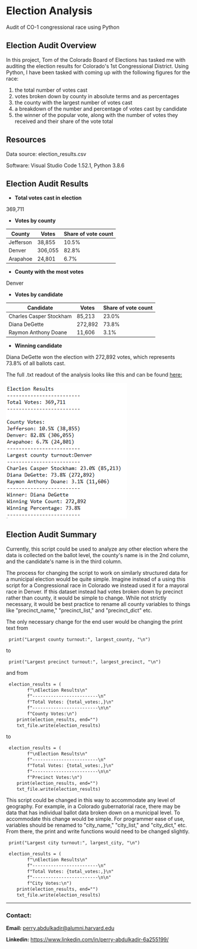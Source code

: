 # Election Analysis
Audit of CO-1 congressional race using Python

## Election Audit Overview
In this project, Tom of the Colorado Board of Elections has tasked me with auditing the election results for Colorado's 1st Congressional District. Using Python, I have been tasked with coming up with the following figures for the race: 
1) the total number of votes cast
2) votes broken down by county in absolute terms and as percentages
3) the county with the largest number of votes cast
4) a breakdown of the number and percentage of votes cast by candidate
5) the winner of the popular vote, along with the number of votes they received and their share of the vote total

## Resources
Data source: election_results.csv

Software: Visual Studio Code 1.52.1, Python 3.8.6

## Election Audit Results
* **Total votes cast in election**

369,711

* **Votes by county**

|County|Votes|Share of vote count|
|------|-----|-------------------|
|Jefferson|38,855|10.5%|
|Denver|306,055|82.8%|
|Arapahoe|24,801|6.7%|

* **County with the most votes**

Denver

* **Votes by candidate**

|Candidate|Votes|Share of vote count|
|---------|-----|-------------------|
|Charles Casper Stockham|85,213|23.0%|
|Diana DeGette|272,892|73.8%|
|Raymon Anthony Doane|11,606|3.1%|

* **Winning candidate**

Diana DeGette won the election with 272,892 votes, which represents 73.8% of all ballots cast. 

The full .txt readout of the analysis looks like this and can be found [here:](https://github.com/perryabdulkadir/Election-Analysis/blob/main/analysis/election_results.txt)

![election_results_printout](Resources/election_results_printout.PNG)


## Election Audit Summary

Currently, this script could be used to analyze any other election where the data is collected on the ballot level, the county's name is in the 2nd column, and the candidate's name is in the third column. 

The process for changing the script to work on similarly structured data for a municipal election would be quite simple. Imagine instead of a using this script for a Congressional race in Colorado we instead used it for a mayoral race in Denver. If this dataset instead had votes broken down by precinct rather than county, it would be simple to change. While not strictly necessary, it would be best practice to rename all county variables to things like "precinct_name," "precinct_list," and "precinct_dict" etc.

The only necessary change for the end user would be changing the print text from
```
 print("Largest county turnout:", largest_county, "\n")
 ```
 to
 
```
 print("Largest precinct turnout:", largest_precinct, "\n")
```
and from
```
 election_results = (
        f"\nElection Results\n"
        f"-------------------------\n"
        f"Total Votes: {total_votes:,}\n"
        f"-------------------------\n\n"
        f"County Votes:\n")
    print(election_results, end="")
    txt_file.write(election_results)
```
to
```
 election_results = (
        f"\nElection Results\n"
        f"-------------------------\n"
        f"Total Votes: {total_votes:,}\n"
        f"-------------------------\n\n"
        f"Precinct Votes:\n")
    print(election_results, end="")
    txt_file.write(election_results)
 ```
 
This script could be changed in this way to accommodate any level of geography. For example, in a Colorado gubernatorial race, there may be data that has individual ballot data broken down on a municipal level. To accommodate this change would be simple. For programmer ease of use, variables should be renamed to "city_name," "city_list," and "city_dict," etc. From there, the print and write functions would need to be changed slightly. 

```
 print("Largest city turnout:", largest_city, "\n")
```
```
 election_results = (
        f"\nElection Results\n"
        f"-------------------------\n"
        f"Total Votes: {total_votes:,}\n"
        f"-------------------------\n\n"
        f"City Votes:\n")
    print(election_results, end="")
    txt_file.write(election_results)
 ```

-----

### **Contact:**

**Email:** perry.abdulkadir@alumni.harvard.edu

**Linkedin:** https://www.linkedin.com/in/perry-abdulkadir-6a255199/
